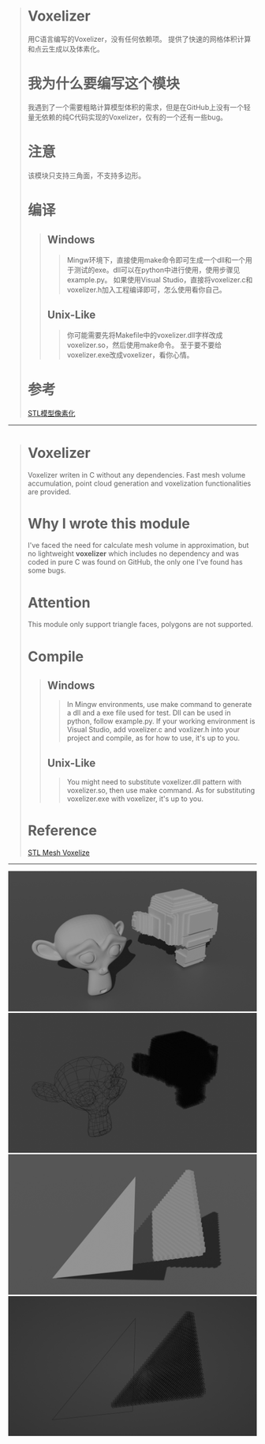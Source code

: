 > # Voxelizer
> 用C语言编写的Voxelizer，没有任何依赖项。
> 提供了快速的网格体积计算和点云生成以及体素化。
> # 我为什么要编写这个模块
> 我遇到了一个需要粗略计算模型体积的需求，但是在GitHub上没有一个轻量无依赖的纯C代码实现的Voxelizer，仅有的一个还有一些bug。 
> # 注意
> 该模块只支持三角面，不支持多边形。
> # 编译
>> ## Windows
>>> Mingw环境下，直接使用make命令即可生成一个dll和一个用于测试的exe。dll可以在python中进行使用，使用步骤见example.py。
>>> 如果使用Visual Studio，直接将voxelizer.c和voxelizer.h加入工程编译即可，怎么使用看你自己。
>> ## Unix-Like
>>> 你可能需要先将Makefile中的voxelizer.dll字样改成voxelizer.so，然后使用make命令。
>>> 至于要不要给voxelizer.exe改成voxelizer，看你心情。
> # 参考
> [STL模型像素化](https://zhuanlan.zhihu.com/p/410306876)

---

> # Voxelizer
> Voxelizer writen in C without any dependencies.
> Fast mesh volume accumulation, point cloud generation and voxelization functionalities are provided. 
> # Why I wrote this module
> I've faced the need for calculate mesh volume in approximation, but no lightweight **voxelizer** which includes no dependency and was coded in pure C was found on GitHub, the only one I've found has some bugs. 
> # Attention
> This module only support triangle faces, polygons are not supported.
> # Compile
>> ## Windows
>>> In Mingw environments, use make command to generate a dll and a exe file used for test. Dll can be used in python, follow example.py.
>>> If your working environment is Visual Studio, add voxelizer.c and voxlizer.h into your project and compile, as for how to use, it's up to you.
>> ## Unix-Like
>>> You might need to substitute voxelizer.dll pattern with voxelizer.so, then use make command.
>>> As for substituting voxelizer.exe with voxelizer, it's up to you.
> # Reference
> [STL Mesh Voxelize](https://zhuanlan.zhihu.com/p/410306876)

---

![img1](img/img1.png)
![img2](img/img2.png)
![img3](img/img3.png)
![img4](img/img4.png)
